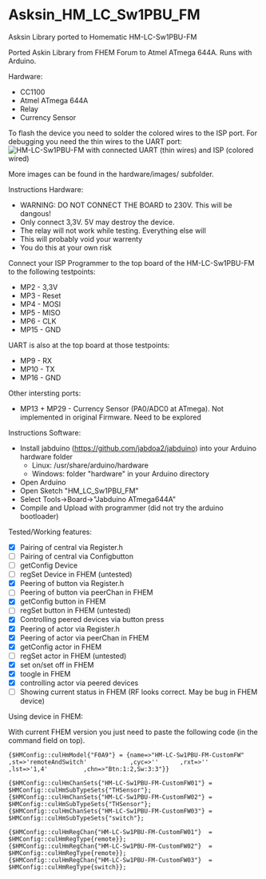 Asksin\_HM\_LC\_Sw1PBU\_FM
======================

Asksin Library ported to Homematic HM\-LC\-Sw1PBU\-FM

Ported Askin Library from FHEM Forum to Atmel ATmega 644A. Runs with Arduino.

Hardware:
* CC1100
* Atmel ATmega 644A
* Relay
* Currency Sensor

To flash the device you need to solder the colored wires to the ISP port. For debugging you need the thin wires to the UART port:
![](https://raw.github.com/jabdoa2/Asksin_HM_LC_Sw1PBU_FM/master/hardware/images/isp.jpg "HM-LC-Sw1PBU-FM with connected UART (thin wires) and ISP (colored wired)")

More images can be found in the hardware/images/ subfolder.

Instructions Hardware:
* WARNING: DO NOT CONNECT THE BOARD to 230V. This will be dangous!
* Only connect 3,3V. 5V may destroy the device.
* The relay will not work while testing. Everything else will
* This will probably void your warrenty
* You do this at your own risk

Connect your ISP Programmer to the top board of the HM-LC-Sw1PBU-FM to the following testpoints:
* MP2 - 3,3V 
* MP3 - Reset
* MP4 - MOSI
* MP5 - MISO
* MP6 - CLK
* MP15 - GND

UART is also at the top board at those testpoints:
* MP9 - RX
* MP10 - TX
* MP16 - GND

Other intersting ports:
* MP13 + MP29 - Currency Sensor (PA0/ADC0 at ATmega). Not implemented in original Firmware. Need to be explored

Instructions Software:
* Install jabduino (https://github.com/jabdoa2/jabduino) into your Arduino hardware folder
    * Linux: /usr/share/arduino/hardware 
    * Windows: folder "hardware" in your Arduino directory
* Open Arduino
* Open Sketch "HM\_LC\_Sw1PBU\_FM"
* Select Tools->Board->"Jabduino ATmega644A"
* Compile and Upload with programmer (did not try the arduino bootloader)

Tested/Working features:
- [x] Pairing of central via Register.h
- [ ] Pairing of central via Configbutton
- [ ] getConfig Device
- [ ] regSet Device in FHEM (untested)
- [x] Peering of button via Register.h
- [ ] Peering of button via peerChan in FHEM
- [x] getConfig button in FHEM
- [ ] regSet button in FHEM (untested)
- [x] Controlling peered devices via button press
- [x] Peering of actor via Register.h
- [x] Peering of actor via peerChan in FHEM
- [x] getConfig actor in FHEM
- [ ] regSet actor in FHEM (untested)
- [x] set on/set off in FHEM
- [x] toogle in FHEM
- [x] controlling actor via peered devices
- [ ] Showing current status in FHEM (RF looks correct. May be bug in FHEM device)

Using device in FHEM:

With current FHEM version you just need to paste the following code (in the command field on top).

```
{$HMConfig::culHmModel{"F0A9"} = {name=>"HM-LC-Sw1PBU-FM-CustomFW"            ,st=>'remoteAndSwitch'            ,cyc=>''      ,rxt=>''      ,lst=>'1,4'          ,chn=>"Btn:1:2,Sw:3:3"}}

{$HMConfig::culHmChanSets{"HM-LC-Sw1PBU-FM-CustomFW01"} = $HMConfig::culHmSubTypeSets{"THSensor"};
{$HMConfig::culHmChanSets{"HM-LC-Sw1PBU-FM-CustomFW02"} = $HMConfig::culHmSubTypeSets{"THSensor"};
{$HMConfig::culHmChanSets{"HM-LC-Sw1PBU-FM-CustomFW03"} = $HMConfig::culHmSubTypeSets{"switch"};

{$HMConfig::culHmRegChan{"HM-LC-Sw1PBU-FM-CustomFW01"}  = $HMConfig::culHmRegType{remote}};
{$HMConfig::culHmRegChan{"HM-LC-Sw1PBU-FM-CustomFW02"}  = $HMConfig::culHmRegType{remote}};
{$HMConfig::culHmRegChan{"HM-LC-Sw1PBU-FM-CustomFW03"}  = $HMConfig::culHmRegType{switch}};
```
